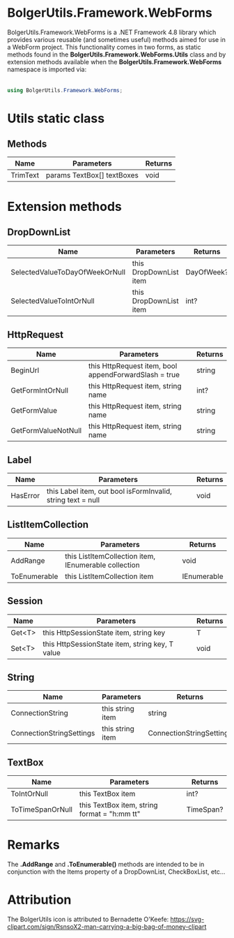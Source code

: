 # BolgerUtils.Framework.WebForms

BolgerUtils.Framework.WebForms is a .NET Framework 4.8 library which provides various reusable (and sometimes useful) methods aimed for use in a WebForm project. This functionality comes in two forms, as static methods found in the **BolgerUtils.Framework.WebForms.Utils** class and by extension methods available when the **BolgerUtils.Framework.WebForms** namespace is imported via:

######

```csharp
using BolgerUtils.Framework.WebForms;
```

# Utils static class

## Methods

Name | Parameters | Returns
--- | --- | ---
TrimText | params TextBox[] textBoxes | void

# Extension methods

## DropDownList

Name | Parameters | Returns
--- | --- | ---
SelectedValueToDayOfWeekOrNull | this DropDownList item | DayOfWeek?
SelectedValueToIntOrNull | this DropDownList item | int?

## HttpRequest

Name | Parameters | Returns
--- | --- | ---
BeginUrl | this HttpRequest item, bool appendForwardSlash = true | string
GetFormIntOrNull | this HttpRequest item, string name | int?
GetFormValue | this HttpRequest item, string name | string
GetFormValueNotNull | this HttpRequest item, string name | string

## Label

Name | Parameters | Returns
--- | --- | ---
HasError | this Label item, out bool isFormInvalid, string text = null | void

## ListItemCollection

Name | Parameters | Returns
--- | --- | ---
AddRange | this ListItemCollection item, IEnumerable<ListItem> collection | void
ToEnumerable | this ListItemCollection item | IEnumerable<ListItem>

## Session

Name | Parameters | Returns
--- | --- | ---
Get<T\> | this HttpSessionState item, string key | T
Set<T\> | this HttpSessionState item, string key, T value | void

## String

Name | Parameters | Returns
--- | --- | ---
ConnectionString | this string item | string
ConnectionStringSettings | this string item | ConnectionStringSettings

## TextBox

Name | Parameters | Returns
--- | --- | ---
ToIntOrNull | this TextBox item | int?
ToTimeSpanOrNull | this TextBox item, string format = "h:mm tt" | TimeSpan?

# Remarks

The **.AddRange** and **.ToEnumerable()** methods are intended to be in conjunction with the Items property of a DropDownList, CheckBoxList, etc...

# Attribution

The BolgerUtils icon is attributed to Bernadette O'Keefe: https://svg-clipart.com/sign/RsnsoX2-man-carrying-a-big-bag-of-money-clipart
